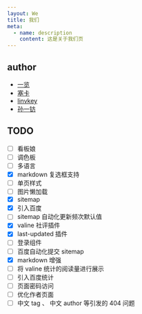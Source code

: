 ```yaml
---
layout: We
title: 我们
meta: 
  - name: description
    content: 这是关于我们页
---
```

## author
- [一览](/author/)
- [塞卡](/author/塞卡/)
- [linvkey](/author/LinvKey/)
- [孙一钫](/author/孙一钫/)
## TODO
- [ ] 看板娘
- [ ] 调色板
- [ ] 多语言
- [x] markdown 复选框支持
- [ ] 单页样式
- [ ] 图片懒加载
- [x] sitemap
- [x] 引入百度
- [ ] sitemap 自动化更新频次默认值
- [x] valine 社评插件
- [x] last-updated 插件
- [ ] 登录组件
- [ ] 百度自动化提交 sitemap
- [x] markdown 增强
- [ ] 将 valine 统计的阅读量进行展示
- [ ] 引入百度统计
- [ ] 页面密码访问
- [ ] 优化作者页面
- [ ] 中文 tag 、 中文 author 等引发的 404 问题